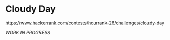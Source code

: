 # Cloudy Day

https://www.hackerrank.com/contests/hourrank-26/challenges/cloudy-day

*WORK IN PROGRESS*